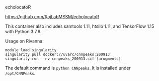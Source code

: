 echolocatoR

https://github.com/RajLabMSSM/echolocatoR

This container also includes samtools 1.11, htslib 1.11, and TensorFlow 1.15 with Python 3.7.9.

Usage on Rivanna:
```
module load singularity
singularity pull docker://uvarc/cnnpeaks:200913
singularity run --nv cnnpeaks_200913.sif [arugments]
```

The default command is `python CNNpeaks`. It is installed under `/opt/CNNPeaks`.
